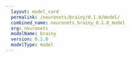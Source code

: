 ```yaml
---
  layout: model_card
  permalink: /neuronets/brainy/0.1.0/model/
  combined_name: neuronets_brainy_0.1.0_model
  org: neuronets
  modelName: brainy
  version: 0.1.0
  modelType: model
---
```

  